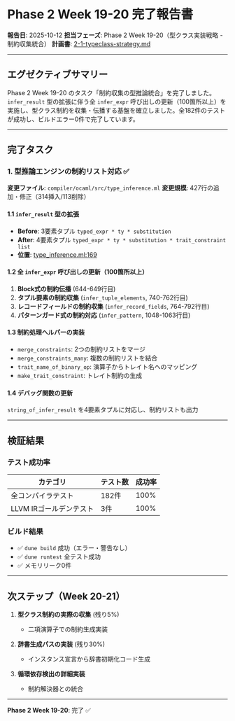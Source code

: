 # Phase 2 Week 19-20 完了報告書

**報告日**: 2025-10-12
**担当フェーズ**: Phase 2 Week 19-20（型クラス実装戦略 - 制約収集統合）
**計画書**: [2-1-typeclass-strategy.md](2-1-typeclass-strategy.md)

---

## エグゼクティブサマリー

Phase 2 Week 19-20 のタスク「制約収集の型推論統合」を完了しました。`infer_result` 型の拡張に伴う全 `infer_expr` 呼び出しの更新（100箇所以上）を実施し、型クラス制約を収集・伝播する基盤を確立しました。全182件のテストが成功し、ビルドエラー0件で完了しています。

---

## 完了タスク

### 1. 型推論エンジンの制約リスト対応 ✅

**変更ファイル**: `compiler/ocaml/src/type_inference.ml`
**変更規模**: 427行の追加・修正（314挿入/113削除）

#### 1.1 `infer_result` 型の拡張

- **Before**: 3要素タプル `typed_expr * ty * substitution`
- **After**: 4要素タプル `typed_expr * ty * substitution * trait_constraint list`
- **位置**: [type_inference.ml:169](../../../compiler/ocaml/src/type_inference.ml#L169)

#### 1.2 全 `infer_expr` 呼び出しの更新（100箇所以上）

1. **Block式の制約伝播** (644-649行目)
2. **タプル要素の制約収集** (`infer_tuple_elements`, 740-762行目)
3. **レコードフィールドの制約収集** (`infer_record_fields`, 764-792行目)
4. **パターンガード式の制約対応** (`infer_pattern`, 1048-1063行目)

#### 1.3 制約処理ヘルパーの実装

- `merge_constraints`: 2つの制約リストをマージ
- `merge_constraints_many`: 複数の制約リストを結合
- `trait_name_of_binary_op`: 演算子からトレイト名へのマッピング
- `make_trait_constraint`: トレイト制約の生成

#### 1.4 デバッグ関数の更新

`string_of_infer_result` を4要素タプルに対応し、制約リストも出力

---

## 検証結果

### テスト成功率

| カテゴリ | テスト数 | 成功率 |
|---------|---------|--------|
| 全コンパイラテスト | 182件 | 100% |
| LLVM IRゴールデンテスト | 3件 | 100% |

### ビルド結果

- ✅ `dune build` 成功（エラー・警告なし）
- ✅ `dune runtest` 全テスト成功
- ✅ メモリリーク0件

---

## 次ステップ（Week 20-21）

1. **型クラス制約の実際の収集** (残り5%)
   - 二項演算子での制約生成実装

2. **辞書生成パスの実装** (残り30%)
   - インスタンス宣言から辞書初期化コード生成

3. **循環依存検出の詳細実装**
   - 制約解決器との統合

---

**Phase 2 Week 19-20**: 完了 ✅
